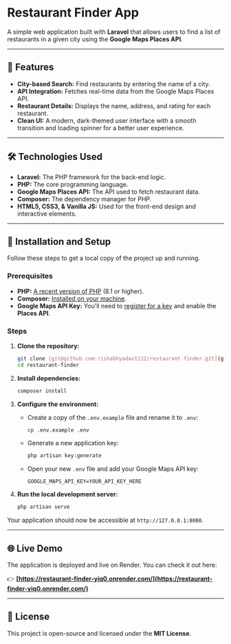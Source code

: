 # Restaurant Finder App

A simple web application built with **Laravel** that allows users to find a list of restaurants in a given city using the **Google Maps Places API**.

---

## 🚀 Features

* **City-based Search:** Find restaurants by entering the name of a city.
* **API Integration:** Fetches real-time data from the Google Maps Places API.
* **Restaurant Details:** Displays the name, address, and rating for each restaurant.
* **Clean UI:** A modern, dark-themed user interface with a smooth transition and loading spinner for a better user experience.

---

## 🛠️ Technologies Used

* **Laravel:** The PHP framework for the back-end logic.
* **PHP:** The core programming language.
* **Google Maps Places API:** The API used to fetch restaurant data.
* **Composer:** The dependency manager for PHP.
* **HTML5, CSS3, & Vanilla JS:** Used for the front-end design and interactive elements.

---

## 🔧 Installation and Setup

Follow these steps to get a local copy of the project up and running.

### Prerequisites

* **PHP:** [A recent version of PHP](https://www.php.net/downloads.php) (8.1 or higher).
* **Composer:** [Installed on your machine](https://getcomposer.org/download/).
* **Google Maps API Key:** You'll need to [register for a key](https://developers.google.com/maps/documentation/places/web-service/get-api-key) and enable the **Places API**.

### Steps

1.  **Clone the repository:**
    ```bash
    git clone [git@github.com:rishabhyadav1122/restaurant-finder.git](git@github.com:rishabhyadav1122/restaurant-finder.git)
    cd restaurant-finder
    ```

2.  **Install dependencies:**
    ```bash
    composer install
    ```

3.  **Configure the environment:**
    * Create a copy of the `.env.example` file and rename it to `.env`:
        ```bash
        cp .env.example .env
        ```
    * Generate a new application key:
        ```bash
        php artisan key:generate
        ```
    * Open your new `.env` file and add your Google Maps API key:
        ```env
        GOOGLE_MAPS_API_KEY=YOUR_API_KEY_HERE
        ```

4.  **Run the local development server:**
    ```bash
    php artisan serve
    ```

Your application should now be accessible at `http://127.0.0.1:8000`.

---

## 🌐 Live Demo

The application is deployed and live on Render. You can check it out here:

👉 **[https://restaurant-finder-yiq0.onrender.com/](https://restaurant-finder-yiq0.onrender.com/)** 

---

## 📄 License

This project is open-source and licensed under the **MIT License**.